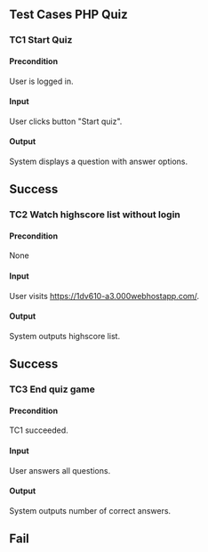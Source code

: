 ## Test Cases PHP Quiz
### TC1 Start Quiz
#### Precondition
User is logged in.
#### Input
User clicks button "Start quiz".
#### Output
System displays a question with answer options.
## Success
### TC2 Watch highscore list without login
#### Precondition
None
#### Input
User visits https://1dv610-a3.000webhostapp.com/.
#### Output
System outputs highscore list.
## Success

### TC3 End quiz game
#### Precondition
TC1 succeeded.
#### Input
User answers all questions.
#### Output
System outputs number of correct answers.
## Fail
